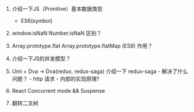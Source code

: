 1. 介绍一下JS（Primitive）基本数据类型
	- ES6(symbol)

2. window.isNaN Number.isNaN 区别？

3. Array.prototype.flat Array.prototype.flatMap (ES8) 作用？

4.  介绍一下JS的并发模型？

5. Umi + Dva -> Dva(redux, redux-saga)
    介绍一下 redux-saga
	    - 解决了什么问题？
		    - http 请求
	    - 内部的实现原理?

6. React Concurrent mode && Suspense

7. 翻转二叉树

<!--stackedit_data:
eyJoaXN0b3J5IjpbMTk5MDExMzc1NF19
-->